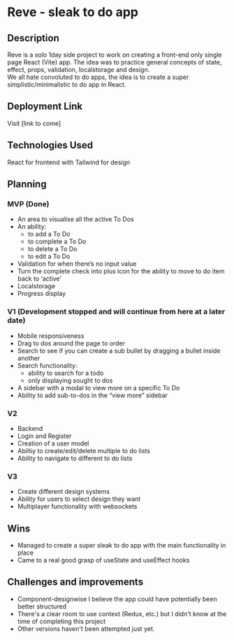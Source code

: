 # Reve - sleak to do app

## Description
Reve is a solo 1day side project to work on creating a front-end only single page React (Vite) app. The idea was to practice general concepts of state, effect, props, validation, localstorage and design. 
<br/>
We all hate convoluted to do apps, the idea is to create a super simplistic/minimalistic to do app in React.

## Deployment Link
Visit [link to come]

## Technologies Used
React for frontend with Tailwind for design

## Planning
### MVP (Done)
- An area to visualise all the active To Dos
- An ability:
  - to add a To Do
  - to complete a To Do
  - to delete a To Do
  - to edit a To Do
- Validation for when there’s no input value
- Turn the complete check into plus icon for the ability to move to do item back to ‘active’
- Localstorage
- Progress display

### V1 (Development stopped and will continue from here at a later date)
- Mobile responsiveness
- Drag to dos around the page to order
- Search to see if you can create a sub bullet by dragging a bullet inside another
- Search functionality:
  - ability to search for a todo
  - only displaying sought to dos
- A sidebar with a modal to view more on a specific To Do
- Ability to add sub-to-dos in the “view more” sidebar

### V2
- Backend
- Login and Register
- Creation of a user model
- Abiltiy to create/edit/delete multiple to do lists
- Ability to navigate to different to do lists

### V3
- Create different design systems
- Ability for users to select design they want
- Multiplayer functionality with websockets

## Wins 
- Managed to create a super sleak to do app with the main functionality in place
- Came to a real good grasp of useState and useEffect hooks

## Challenges and improvements
- Component-designwise I believe the app could have potentially been better structured
- There's a clear room to use context (Redux, etc.) but I didn't know at the time of completing this project
- Other versions haven't been attempted just yet.
